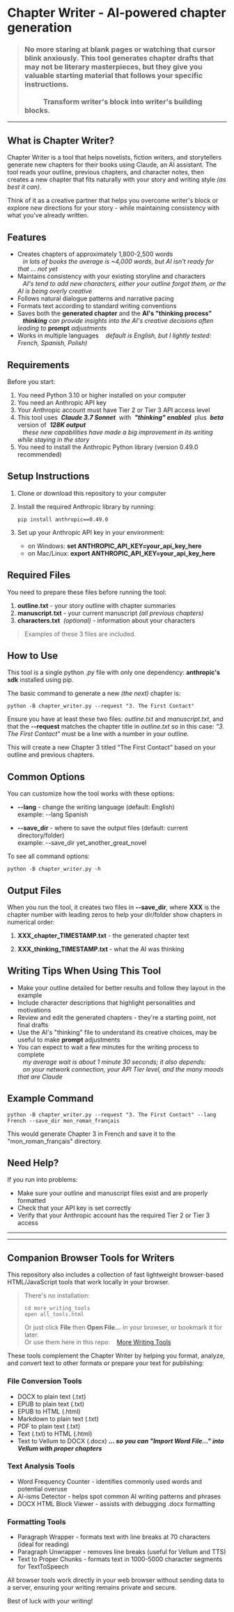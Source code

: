 # Chapter Writer - AI-powered chapter generation

> <h3>No more staring at blank pages or watching that cursor blink anxiously. This tool generates chapter drafts that may not be literary masterpieces, but they give you valuable starting material that follows your specific instructions.<br><br>&nbsp;&nbsp;&nbsp;&nbsp;&nbsp;&nbsp;&nbsp;&nbsp;&nbsp;&nbsp;&nbsp;Transform writer's block into writer's building blocks.</h3>

---

## What is Chapter Writer?

Chapter Writer is a tool that helps novelists, fiction writers, and storytellers generate new chapters for their books using Claude, an AI assistant. The tool reads your outline, previous chapters, and character notes, then creates a new chapter that fits naturally with your story and writing style *(as best it can)*.

Think of it as a creative partner that helps you overcome writer's block or explore new directions for your story - while maintaining consistency with what you've already written.

## Features

- Creates chapters of approximately 1,800-2,500 words <br>&nbsp;&nbsp;&nbsp;*in lots of books the average is ~4,000 words, but AI isn't ready for that ... not yet*
- Maintains consistency with your existing storyline and characters <br>&nbsp;&nbsp;&nbsp;*AI's tend to add new characters, either your outline forgot them, or the AI is being overly creative*
- Follows natural dialogue patterns and narrative pacing
- Formats text according to standard writing conventions
- Saves both the **generated chapter** and the **AI's "thinking process"** <br>&nbsp;&nbsp;&nbsp;*<b>thinking</b> can provide insights into the AI's creative decisions often leading to* **prompt** *adjustments*
- Works in multiple languages &nbsp;&nbsp;&nbsp;*default is English, but I lightly tested: French, Spanish, Polish)*

## Requirements

Before you start:

1. You need Python 3.10 or higher installed on your computer
2. You need an Anthropic API key 
3. Your Anthropic account must have Tier 2 or Tier 3 API access level
4. This tool uses &nbsp;***Claude 3.7 Sonnet***&nbsp; with &nbsp;***"thinking" enabled***&nbsp; plus &nbsp;***beta***&nbsp; version of &nbsp;***128K output***&nbsp;<br> &nbsp;&nbsp;&nbsp;*these new capabilities have made a big improvement in its writing while staying in the story*
5. You need to install the Anthropic Python library (version 0.49.0 recommended)

## Setup Instructions

1. Clone or download this repository to your computer
2. Install the required Anthropic library by running:
	```
   	pip install anthropic==0.49.0
   	```

3. Set up your Anthropic API key in your environment:
   - on Windows: **set ANTHROPIC_API_KEY=your_api_key_here**
   - on Mac/Linux: **export ANTHROPIC_API_KEY=your_api_key_here**

## Required Files

You need to prepare these files before running the tool:

1. **outline.txt** - your story outline with chapter summaries
2. **manuscript.txt** - your current manuscript *(all previous chapters)*
3. **characters.txt** &nbsp;*(optional)* - information about your characters

> Examples of these 3 files are included.

## How to Use

This tool is a single python *.py* file with only one dependency: **anthropic's sdk** installed using pip.

The basic command to generate a new *(the next)* chapter is:

```
python -B chapter_writer.py --request "3. The First Contact"
```

Ensure you have at least these two files: *outline.txt* and *manuscript.txt*, and 
that the **--request** matches the chapter title in *outline.txt* so in this case:
*"3. The First Contact"* must be a line with a number in your outline.

This will create a new Chapter 3 titled "The First Contact" based on your outline and previous chapters.

## Common Options

You can customize how the tool works with these options:

- **--lang** - change the writing language (default: English)<br> example: --lang Spanish

- **--save_dir** - where to save the output files (default: current directory/folder)<br> example: --save_dir yet_another_great_novel

To see all command options:
```
python -B chapter_writer.py -h  
```

## Output Files

When you run the tool, it creates two files in **--save_dir**, where **XXX** is the chapter number with leading zeros to help your dir/folder show chapters in numerical order:

1. **XXX_chapter_TIMESTAMP.txt** - the generated chapter text

2. **XXX_thinking_TIMESTAMP.txt** - what the AI was thinking

## Writing Tips When Using This Tool

- Make your outline detailed for better results and follow they layout in the example
- Include character descriptions that highlight personalities and motivations
- Review and edit the generated chapters - they're a starting point, not final drafts
- Use the AI's "thinking" file to understand its creative choices, may be useful to make **prompt** adjustments
- You can expect to wait a few minutes for the writing process to complete<br> &nbsp;&nbsp;&nbsp;*my average wait is about 1 minute 30 seconds; it also depends:*<br> &nbsp;&nbsp;&nbsp;*on your network connection, your API Tier level, and the many moods that are Claude*

## Example Command

```
python -B chapter_writer.py --request "3. The First Contact" --lang French --save_dir mon_roman_français
```

This would generate Chapter 3 in French and save it to the "mon_roman_français" directory.

## Need Help?

If you run into problems:

- Make sure your outline and manuscript files exist and are properly formatted
- Check that your API key is set correctly
- Verify that your Anthropic account has the required Tier 2 or Tier 3 access

---

---

## Companion Browser Tools for Writers

This repository also includes a collection of fast lightweight browser-based HTML/JavaScript tools that work locally in your browser. 

> There's no installation:
> ```
> cd more_writing_tools
> open all_tools.html
> ```
> Or just click <b>File</b> then <b>Open File...</b> in your browser, or bookmark it for later.<br>
> Or use them here in this repo: &nbsp;&nbsp;&nbsp;[More Writing Tools](https://cleesmith.github.io/writing_fodder/more_writing_tools/all_tools.html)

These tools complement the Chapter Writer by helping you format, analyze, and convert text to other formats or prepare your text for publishing:

### File Conversion Tools
- DOCX to plain text (.txt)
- EPUB to plain text (.txt)
- EPUB to HTML (.html)
- Markdown to plain text (.txt)
- PDF to plain text (.txt)
- Text (.txt) to HTML (.html)
- Text to Vellum to DOCX (.docx) ***... so you can "<b>Import Word File...</b>" into Vellum with proper chapters***

### Text Analysis Tools
- Word Frequency Counter - identifies commonly used words and potential overuse
- AI-isms Detector - helps spot common AI writing patterns and phrases
- DOCX HTML Block Viewer - assists with debugging .docx formatting

### Formatting Tools
- Paragraph Wrapper - formats text with line breaks at 70 characters (ideal for reading)
- Paragraph Unwrapper - removes line breaks (useful for Vellum and TTS)
- Text to Proper Chunks - formats text in 1000-5000 character segments for TextToSpeech

All browser tools work directly in your web browser without sending data to a server, ensuring your writing remains private and secure.

Best of luck with your writing!
